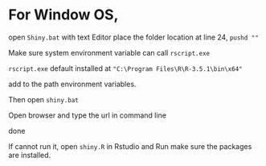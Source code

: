 # For Window OS,

open `Shiny.bat` with text Editor
place the folder location at line 24, `pushd ""`

Make sure system environment variable can call `rscript.exe`

`rscript.exe` default installed at `"C:\Program Files\R\R-3.5.1\bin\x64"`

add to the path environment variables.

Then open `shiny.bat`

Open browser and type the url in command line

done


If cannot run it, open `shiny.R` in Rstudio and Run
make sure the packages are installed.
